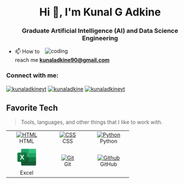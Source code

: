 <h1 align="center">Hi 👋, I'm Kunal G Adkine</h1>
<h3 align="center"> Graduate Artificial Intelligence (AI) and Data Science Engineering</h3>

<img align="right" alt="coding" width="400" src="https://user-images.githubusercontent.com/55389276/140866485-8fb1c876-9a8f-4d6a-98dc-08c4981eaf70.gif">


- 📫 How to reach me **kunaladkine90@gmail.com**

<h3 align="left">Connect with me:</h3>
<p align="left">
<a href="https://codepen.io/kunaladkineyt" target="blank"><img align="center" src="https://raw.githubusercontent.com/rahuldkjain/github-profile-readme-generator/master/src/images/icons/Social/codepen.svg" alt="kunaladkineyt" height="30" width="40" /></a>
<a href="https://linkedin.com/in/kunaladkine" target="blank"><img align="center" src="https://raw.githubusercontent.com/rahuldkjain/github-profile-readme-generator/master/src/images/icons/Social/linked-in-alt.svg" alt="kunaladkine" height="30" width="40" /></a>
<a href="https://instagram.com/kunaladkineyt" target="blank"><img align="center" src="https://raw.githubusercontent.com/rahuldkjain/github-profile-readme-generator/master/src/images/icons/Social/instagram.svg" alt="kunaladkineyt" height="30" width="40" /></a>
</p>


<h2 align="left" id="#">Favorite Tech</h2>

> Tools, languages, and other things that I like to work with.

<table align="center">
    <tr>
        <td align="center" width="96"> <a href="#"> <img src="https://img.icons8.com/color/48/000000/html-5--v1.png"
                    width="48" height="48" alt="HTML " /> </a>
            <br>HTML
        </td>
        <td align="center" width="96"> <a href="#"> <img src="https://img.icons8.com/color/48/000000/css3.png"
                    width="48" height="48" alt="CSS" /> </a>
            <br>CSS
        </td>
<!--         <td align="center" width="96">
            <a href="#">
                <img src="https://cdn.worldvectorlogo.com/logos/bootstrap-4.svg" width="48" height="48"
                    alt="Bootstrap" />
            </a>
            <br>Bootstrap
        </td> -->
<!--         <td align="center" width="96">
            <a href="#">
                <img src="https://upload.wikimedia.org/wikipedia/commons/thumb/9/99/Unofficial_JavaScript_logo_2.svg/1024px-Unofficial_JavaScript_logo_2.svg.png"
                    width="48" height="48" alt="JavaScript" />
            </a>
            <br>JavaScript
        </td> -->
        <td align="center" width="96">
            <a href="#">
                <img src="https://upload.wikimedia.org/wikipedia/commons/thumb/c/c3/Python-logo-notext.svg/1200px-Python-logo-notext.svg.png"
                    width="48" height="48" alt="Python" />
            </a>
            <br>Python
        </td>
    <tr>
<!--         <td align="center" width="96">
            <a href="#">
                <img src="https://upload.wikimedia.org/wikipedia/commons/thumb/4/44/SQL_%D0%BB%D0%BE%D0%B3%D0%BE%D1%82%D0%B8%D0%BF.png/640px-SQL_%D0%BB%D0%BE%D0%B3%D0%BE%D1%82%D0%B8%D0%BF.png"
                    width="48" height="48" alt="MySql" />
            </a>
            <br>Sql
        </td> -->
        <td align="center" width="96">
            <a href="#">
                <img src="https://github.com/Hassan-Shoayb/Hassan-Shoayb.github.io/blob/main/images/excel.png"
                    width="60" height="60" alt="Excel" />
            </a>
            <br>Excel
        </td>
<!--         <td align="center" width="96">
            <a href="#">
                <img src="https://img.icons8.com/external-flaticons-flat-flat-icons/64/000000/external-database-100-most-used-icons-flaticons-flat-flat-icons-2.png"
                    width="60" height="60" alt="DataBases" />
            </a>
            <br>DataBases
        </td> -->
        <td align="center" width="96">
            <a href="#">
                <img src="https://upload.wikimedia.org/wikipedia/commons/thumb/3/3f/Git_icon.svg/1200px-Git_icon.svg.png"
                    width="55" height="55" alt="Git" />
            </a>
            <br>Git
        </td>
        <td align="center" width="96">
            <a href="#">
                <img src="https://upload.wikimedia.org/wikipedia/commons/thumb/9/95/Font_Awesome_5_brands_github.svg/640px-Font_Awesome_5_brands_github.svg.png"
                    width="55" height="55" alt="Github" />
            </a>
            <br>GitHub
        </td>
</table>

